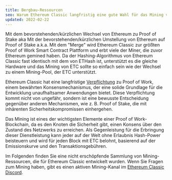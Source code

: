 ```yaml
---
title: Bergbau-Ressourcen
seo: Warum Ethereum Classic langfristig eine gute Wahl für das Mining von Kryptowährungen ist, und eine Sammlung von Ressourcen für Hardware, Software und Mining-Pools.
updated: 2022-02-22
---
```


Mit dem bevorstehenden/kürzlichen Wechsel von Ethereum zu Proof of Stake aka Mit der bevorstehenden/kürzlichen Umstellung von Ethereum auf Proof of Stake a.k.a. Mit dem "Merge" wird Ethereum Classic zur größten Proof of Work Smart Contract Plattform und erbt viele der Miner, die zuvor Ethereum gemined haben. Da der Hashing-Algorithmus von Ethereum Classic fast identisch mit dem von ETHash ist, unterstützt es die gleiche Hardware und das Mining von ETC sollte so einfach sein wie der Wechsel zu einem Mining-Pool, der ETC unterstützt.

Ethereum Classic hat eine langfristige [Verpflichtung](/why-classic/proof-of-work) zu Proof of Work, einem bewährten Konsensmechanismus, der eine solide Grundlage für die Entwicklung unaufhaltsamer Anwendungen bietet. Diese Verpflichtung kommt nicht von ungefähr, sondern ist eine bewusste Entscheidung gegenüber anderen Mechanismen, wie z. B. Proof of Stake, die mit inhärenten Sicherheitskompromissen einhergehen.

Das Mining ist eines der wichtigsten Elemente einer Proof of Work-Blockchain, da es den Knoten die Sicherheit gibt, einen Konsens über den Zustand des Netzwerks zu erreichen. Als Gegenleistung für die Erbringung dieser Dienstleistung kann jeder auf der Welt ohne Erlaubnis Hash-Power beisteuern und wird für jeden Block mit ETC belohnt, basierend auf der Emissionskurve und den Transaktionsgebühren.

Im Folgenden finden Sie eine nicht erschöpfende Sammlung von Mining-Ressourcen, die für Ethereum Classic entwickelt wurden. Wenn Sie Fragen zum Mining haben, gibt es einen aktiven Mining-Kanal im [Ethereum Classic Discord](/community/channels).
